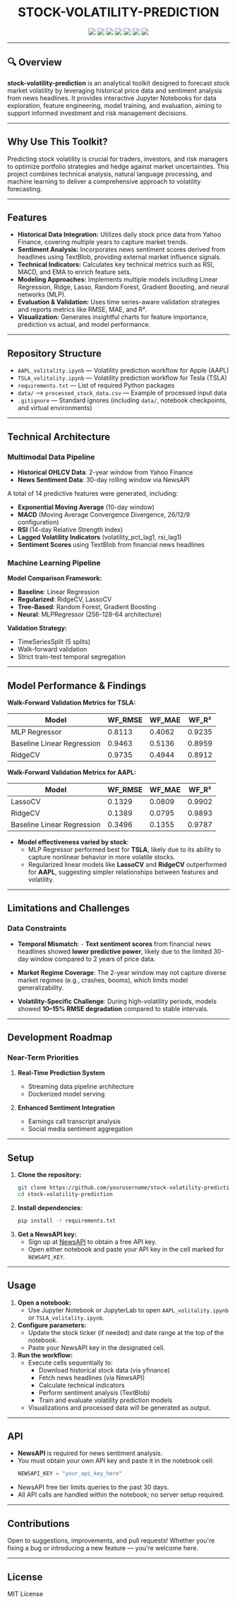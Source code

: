 <h1 align="center">STOCK-VOLATILITY-PREDICTION</h1>

<div align="center">
  <img src="https://img.shields.io/badge/last%20commit-today-brightgreen"/>
  <img src="https://img.shields.io/badge/jupyter%20notebook-100%25-blue"/>
  <img src="https://img.shields.io/badge/languages-1-lightgrey"/>
  <img src="https://img.shields.io/badge/-Markdown-black?logo=markdown"/>
  <img src="https://img.shields.io/badge/-scikitlearn-orange?logo=scikit-learn"/>
  <img src="https://img.shields.io/badge/-NumPy-013243?logo=numpy"/>
  <img src="https://img.shields.io/badge/-pandas-purple?logo=pandas"/>
</div>

---

## 🔍 Overview

**stock-volatility-prediction** is an analytical toolkit designed to forecast stock market volatility by leveraging historical price data and sentiment analysis from news headlines. It provides interactive Jupyter Notebooks for data exploration, feature engineering, model training, and evaluation, aiming to support informed investment and risk management decisions.

---
## Why Use This Toolkit?
Predicting stock volatility is crucial for traders, investors, and risk managers to optimize portfolio strategies and hedge against market uncertainties. This project combines technical analysis, natural language processing, and machine learning to deliver a comprehensive approach to volatility forecasting.

---

## Features

- **Historical Data Integration:** Utilizes daily stock price data from Yahoo Finance, covering multiple years to capture market trends.  
- **Sentiment Analysis:** Incorporates news sentiment scores derived from headlines using TextBlob, providing external market influence signals.  
- **Technical Indicators:** Calculates key technical metrics such as RSI, MACD, and EMA to enrich feature sets.  
- **Modeling Approaches:** Implements multiple models including Linear Regression, Ridge, Lasso, Random Forest, Gradient Boosting, and neural networks (MLP).  
- **Evaluation & Validation:** Uses time series-aware validation strategies and reports metrics like RMSE, MAE, and R².  
- **Visualization:** Generates insightful charts for feature importance, prediction vs actual, and model performance.

---

## Repository Structure
- `AAPL_volitality.ipynb` — Volatility prediction workflow for Apple (AAPL)
- `TSLA_volitality.ipynb` — Volatility prediction workflow for Tesla (TSLA)
- `requirements.txt` — List of required Python packages
- `data/` —> `processed_stock_data.csv` — Example of processed input data
- `.gitignore` — Standard ignores (including `data/`, notebook checkpoints, and virtual environments)
---

## Technical Architecture

### Multimodal Data Pipeline
- **Historical OHLCV Data**: 2-year window from Yahoo Finance  
- **News Sentiment Data**: 30-day rolling window via NewsAPI  

A total of 14 predictive features were generated, including:

- **Exponential Moving Average** (10-day window)
- **MACD** (Moving Average Convergence Divergence, 26/12/9 configuration)
- **RSI** (14-day Relative Strength Index)
- **Lagged Volatility Indicators** (volatility_pct_lag1, rsi_lag1)
- **Sentiment Scores** using TextBlob from financial news headlines
 

### Machine Learning Pipeline
**Model Comparison Framework:**  
- **Baseline**: Linear Regression  
- **Regularized**: RidgeCV, LassoCV  
- **Tree-Based**: Random Forest, Gradient Boosting  
- **Neural**: MLPRegressor (256-128-64 architecture)  

**Validation Strategy:**  
- TimeSeriesSplit (5 splits)  
- Walk-forward validation  
- Strict train-test temporal segregation  

---

## Model Performance & Findings

**Walk-Forward Validation Metrics for TSLA:**

| Model                       | WF_RMSE | WF_MAE | WF_R²  |
|----------------------------|---------|--------|--------|
| MLP Regressor              | 0.8113  | 0.4062 | 0.9235 |
| Baseline Linear Regression | 0.9463  | 0.5136 | 0.8959 |
| RidgeCV                    | 0.9735  | 0.4944 | 0.8912 |

**Walk-Forward Validation Metrics for AAPL:**

| Model                       | WF_RMSE | WF_MAE | WF_R²  |
|----------------------------|---------|--------|--------|
| LassoCV                    | 0.1329  | 0.0809 | 0.9902 |
| RidgeCV                    | 0.1389  | 0.0795 | 0.9893 |
| Baseline Linear Regression | 0.3496  | 0.1355 | 0.9787 |


- **Model effectiveness varied by stock**:
    - MLP Regressor performed best for **TSLA**, likely due to its ability to capture nonlinear behavior in more volatile stocks.
    - Regularized linear models like **LassoCV** and **RidgeCV** outperformed for **AAPL**, suggesting simpler relationships between features and volatility.

---
## Limitations and Challenges

### Data Constraints

- **Temporal Mismatch**: - **Text sentiment scores** from financial news headlines showed **lower predictive power**, likely due to the limited 30-day window compared to 2 years of price data.

- **Market Regime Coverage**: The 2-year window may not capture diverse market regimes (e.g., crashes, booms), which limits model generalizability.
- **Volatility-Specific Challenge**: During high-volatility periods, models showed **10–15% RMSE degradation** compared to stable intervals.

---

## Development Roadmap

### Near-Term Priorities
1. **Real-Time Prediction System**  
   - Streaming data pipeline architecture  
   - Dockerized model serving  

2. **Enhanced Sentiment Integration**  
   - Earnings call transcript analysis  
   - Social media sentiment aggregation  

---

## Setup

1. **Clone the repository:**
   ```bash
   git clone https://github.com/yourusername/stock-volatility-prediction.git
   cd stock-volatility-prediction
   ```
2. **Install dependencies:**
   ```bash
   pip install -r requirements.txt
   ```
3. **Get a NewsAPI key:**
   - Sign up at [NewsAPI](https://newsapi.org/) to obtain a free API key.
   - Open either notebook and paste your API key in the cell marked for `NEWSAPI_KEY`.

---

## Usage

1. **Open a notebook:**
   - Use Jupyter Notebook or JupyterLab to open `AAPL_volitality.ipynb` or `TSLA_volitality.ipynb`.
2. **Configure parameters:**
   - Update the stock ticker (if needed) and date range at the top of the notebook.
   - Paste your NewsAPI key in the designated cell.
3. **Run the workflow:**
   - Execute cells sequentially to:
     - Download historical stock data (via yfinance)
     - Fetch news headlines (via NewsAPI)
     - Calculate technical indicators
     - Perform sentiment analysis (TextBlob)
     - Train and evaluate volatility prediction models
   - Visualizations and processed data will be generated as output.

---

## API

- **NewsAPI** is required for news sentiment analysis.
- You must obtain your own API key and paste it in the notebook cell:
  ```python
  NEWSAPI_KEY = "your_api_key_here"
  ```
- NewsAPI free tier limits queries to the past 30 days.
- All API calls are handled within the notebook; no server setup required.

---

## Contributions

Open to suggestions, improvements, and pull requests! Whether you're fixing a bug or introducing a new feature — you're welcome here.

---

## License
MIT License 